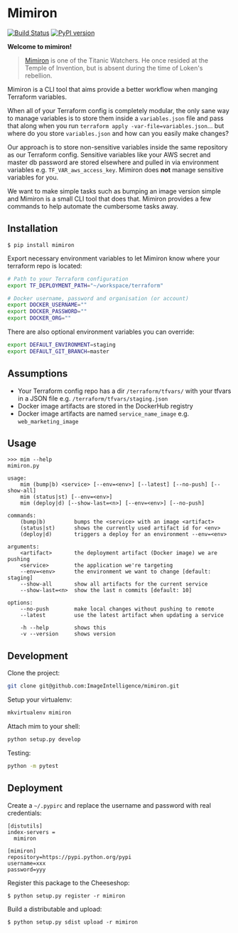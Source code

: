 # Mimiron

[![Build Status](https://travis-ci.org/ImageIntelligence/mimiron.svg?branch=master)](https://travis-ci.org/ImageIntelligence/mimiron)
[![PyPI version](https://badge.fury.io/py/mimiron.svg)](https://badge.fury.io/py/mimiron)

**Welcome to mimiron!**

> [Mimiron](http://www.wowhead.com/npc=33350/mimiron) is one of the Titanic Watchers. He once resided at the Temple of Invention, but is absent during the time of Loken's rebellion.

Mimiron is a CLI tool that aims provide a better workflow when manging Terraform variables.

When all of your Terraform config is completely modular, the only sane way to manage variables is to store them inside a `variables.json` file and pass that along when you run `terraform apply -var-file=variables.json`... but where do you store `variables.json` and how can you easily make changes?

Our approach is to store non-sensitive variables inside the same repository as our Terraform config. Sensitive variables like your AWS secret and master db password are stored elsewhere and pulled in via environment variables e.g. `TF_VAR_aws_access_key`. Mimiron does **not** manage sensitive variables for you.

We want to make simple tasks such as bumping an image version simple and Mimiron is a small CLI tool that does that. Mimiron provides a few commands to help automate the cumbersome tasks away.

## Installation

```
$ pip install mimiron
```

Export necessary environment variables to let Mimiron know where your terraform repo is located:

```bash
# Path to your Terraform configuration
export TF_DEPLOYMENT_PATH="~/workspace/terraform"

# Docker username, password and organisation (or account)
export DOCKER_USERNAME=""
export DOCKER_PASSWORD=""
export DOCKER_ORG=""
```

There are also optional environment variables you can override:

```bash
export DEFAULT_ENVIRONMENT=staging
export DEFAULT_GIT_BRANCH=master
```

## Assumptions

* Your Terraform config repo has a dir `/terraform/tfvars/` with your tfvars in a JSON file e.g. `/terraform/tfvars/staging.json`
* Docker image artifacts are stored in the DockerHub registry
* Docker image artifacts are named `service_name_image` e.g. `web_marketing_image`

## Usage

```
>>> mim --help
mimiron.py

usage:
    mim (bump|b) <service> [--env=<env>] [--latest] [--no-push] [--show-all]
    mim (status|st) [--env=<env>]
    mim (deploy|d) [--show-last=<n>] [--env=<env>] [--no-push]

commands:
    (bump|b)         bumps the <service> with an image <artifact>
    (status|st)      shows the currently used artifact id for <env>
    (deploy|d)       triggers a deploy for an environment --env=<env>

arguments:
    <artifact>       the deployment artifact (Docker image) we are pushing
    <service>        the application we're targeting
    --env=<env>      the environment we want to change [default: staging]
    --show-all       show all artifacts for the current service
    --show-last=<n>  show the last n commits [default: 10]

options:
    --no-push        make local changes without pushing to remote
    --latest         use the latest artifact when updating a service

    -h --help        shows this
    -v --version     shows version
```

## Development

Clone the project:

```bash
git clone git@github.com:ImageIntelligence/mimiron.git
```

Setup your virtualenv:

```bash
mkvirtualenv mimiron
```

Attach mim to your shell:

```bash
python setup.py develop
```

Testing:

```bash
python -m pytest
```

## Deployment

Create a `~/.pypirc` and replace the username and password with real credentials:

```
[distutils]
index-servers =
  mimiron

[mimiron]
repository=https://pypi.python.org/pypi
username=xxx
password=yyy
```

Register this package to the Cheeseshop:

```
$ python setup.py register -r mimiron
```

Build a distributable and upload:

```
$ python setup.py sdist upload -r mimiron
```
